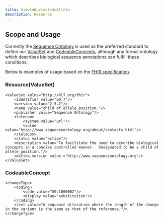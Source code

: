 ```yaml
---
title: SimpleNucleotideAllele
description: Resource
---
```


Scope and Usage
--------------------

Currently the [Sequence Ontology](http://www.sequenceontology.org/) is used as the preferred standard to define our [ValueSet](http://www.hl7.org/implement/standards/fhir/valueset.html) and [CodeableConcepts](http://www.hl7.org/implement/standards/fhir/datatypes.html#CodeableConcept), although any formal ontology which describes biological sequence annotations can fulfill these conditions.

Below is examples of usage based on the [FHIR specification](http://hl7.org/implement/standards/fhir/).

### Resource(ValueSet)

    <ValueSet xmlns="http://hl7.org/fhir">
        <identifier value="SO:?"/>
        <version value="2.5.2"/>
        <name value="child of allele_position."/>
        <publisher value="Sequence Ontology"/>
        <telecom>
            <system value="url"/>
            <value value="http://www.sequenceontology.org/about/contacts.html"/>
        </telecom>
        <status value="active"/>
        <description value="To facilitate the need to describe biological concepts in a concise controlled manner.  Designated to be a child of allele_position."/>
        <define.version value ="http://www.sequenceontology.org"/>
    </ValueSet>


### CodeableConcept

    <changeType>
        <coding>
            <code value="S0:1000002"/>
            <display value="substitution"/>
        </coding>
        <text value="A sequence alteration where the length of the change in the variant is the same as that of the reference."/>
    </changeType>
